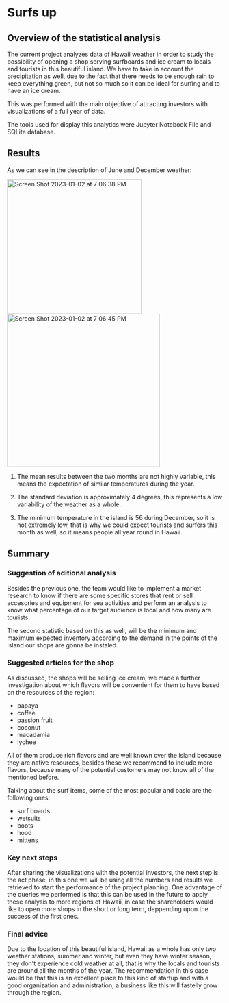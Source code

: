 # Surfs up

## Overview of the statistical analysis

The current project analyzes data of Hawaii weather in order to study the possibility of opening a shop serving surfboards and ice cream to locals and tourists in this beautiful island. We have to take in account the precipitation as well, due to the fact that there needs to be enough rain to keep everything green, but not so much so it can be ideal for surfing and to have an ice cream.

This was performed with the main objective of attracting investors with visualizations of a full year of data. 

The tools used for display this analytics were Jupyter Notebook File and SQLite database.  

## Results 

As we can see in the description of June and December weather:

<img width="314" alt="Screen Shot 2023-01-02 at 7 06 38 PM" src="https://user-images.githubusercontent.com/113856917/210288794-9372745a-96f9-4c0f-a651-f54d3aaf52e6.png">

<img width="357" alt="Screen Shot 2023-01-02 at 7 06 45 PM" src="https://user-images.githubusercontent.com/113856917/210288798-65f6d565-67f6-48e5-8d2b-1820bf3d4fe8.png">

1. The mean results between the two months are not highly variable, this means the expectation of similar temperatures during the year. 

2. The standard deviation is approximately 4 degrees, this represents a low variability of the weather as a whole. 

3. The minimum temperature in the island is 56 during December, so it is not extremely low, that is why we could expect tourists and surfers this month as well, so it means people all year round in Hawaii. 


## Summary 

### Suggestion of aditional analysis 

Besides the previous one, the team would like to implement a market research to know if there are some specific stores that rent or sell accesories and equipment for sea activities and perform an analysis to know what percentage of our target audience is local and how many are tourists.

The second statistic based on this as well, will be the minimum and maximum expected inventory according to the demand in the points of the island our shops are gonna be instaled.


### Suggested articles for the shop 

As discussed, the shops will be selling ice cream, we made a further investigation about which flavors will be convenient for them to have based on the resources of the region:
- papaya
- coffee
- passion fruit
- coconut
- macadamia
- lychee

All of them produce rich flavors and are well known over the island because they are native resources, besides these we recommend to include more flavors, because many of the potential customers may not know all of the mentioned before.

Talking about the surf items, some of the most popular and basic are the following ones:
- surf boards
- wetsuits
- boots
- hood
- mittens


### Key next steps 

After sharing the visualizations with the potential investors, the next step is the act phase, in this one we will be using all the numbers and results we retrieved to start the performance of the project planning. One advantage of the queries we performed is that this can be used in the future to apply these analysis to more regions of Hawaii, in case the shareholders would like to open more shops in the short or long term, deppending upon the success of the first ones. 


### Final advice

Due to the location of this beautiful island, Hawaii as a whole has only two weather stations; summer and winter, but even they have winter season, they don't experience cold weather at all, that is why the locals and tourists are around all the months of the year. The recommendation in this case would be that this is an excellent place to this kind of startup and with a good organization and administration, a business like this will fastelly grow through the region. 
